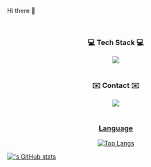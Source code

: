 Hi there 👋

<br>

<h3 align="center">💻 Tech Stack 💻</h3>

<div align="center">
	<img src = "https://img.shields.io/badge/Spring Boot-6DB33F?style=for-the-badge&logo=springboot&logoColor=white">
</div>

<br>

<h3 align="center">✉️ Contact ✉️</h3>
<div align="center">
	<a href="https://www.instagram.com/d6ng_gyun">
		<img src = "https://img.shields.io/badge/INSTAGRAM-E4405F?style=for-the-badge&logo=Instagram&logoColor=white">
</div>

<br>

<h3 align="center">Language</h3>
<div align="center">
	
![Top Langs](https://github-readme-stats.vercel.app/api/top-langs/?username=d6nggyun&layout=compact)

</div>


!['s GitHub stats](https://github-readme-stats.vercel.app/api?username=d6nggyun&show_icons=true&theme=radical)
